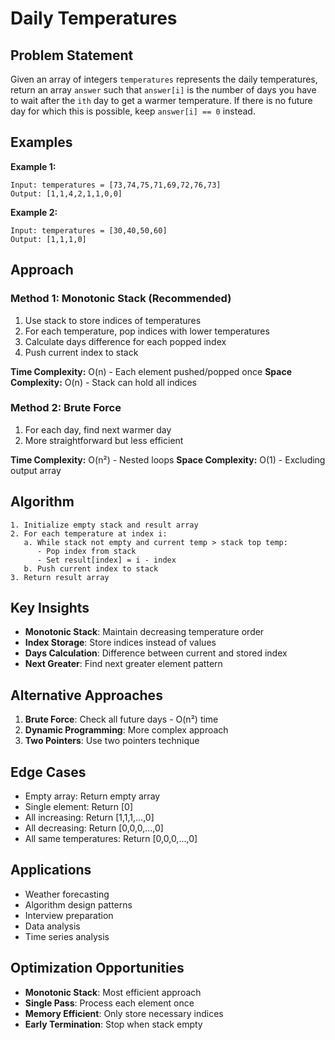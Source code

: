 # Daily Temperatures

## Problem Statement

Given an array of integers `temperatures` represents the daily temperatures, return an array `answer` such that `answer[i]` is the number of days you have to wait after the `ith` day to get a warmer temperature. If there is no future day for which this is possible, keep `answer[i] == 0` instead.

## Examples

**Example 1:**
```
Input: temperatures = [73,74,75,71,69,72,76,73]
Output: [1,1,4,2,1,1,0,0]
```

**Example 2:**
```
Input: temperatures = [30,40,50,60]
Output: [1,1,1,0]
```

## Approach

### Method 1: Monotonic Stack (Recommended)
1. Use stack to store indices of temperatures
2. For each temperature, pop indices with lower temperatures
3. Calculate days difference for each popped index
4. Push current index to stack

**Time Complexity:** O(n) - Each element pushed/popped once
**Space Complexity:** O(n) - Stack can hold all indices

### Method 2: Brute Force
1. For each day, find next warmer day
2. More straightforward but less efficient

**Time Complexity:** O(n²) - Nested loops
**Space Complexity:** O(1) - Excluding output array

## Algorithm

```
1. Initialize empty stack and result array
2. For each temperature at index i:
   a. While stack not empty and current temp > stack top temp:
      - Pop index from stack
      - Set result[index] = i - index
   b. Push current index to stack
3. Return result array
```

## Key Insights

- **Monotonic Stack**: Maintain decreasing temperature order
- **Index Storage**: Store indices instead of values
- **Days Calculation**: Difference between current and stored index
- **Next Greater**: Find next greater element pattern

## Alternative Approaches

1. **Brute Force**: Check all future days - O(n²) time
2. **Dynamic Programming**: More complex approach
3. **Two Pointers**: Use two pointers technique

## Edge Cases

- Empty array: Return empty array
- Single element: Return [0]
- All increasing: Return [1,1,1,...,0]
- All decreasing: Return [0,0,0,...,0]
- All same temperatures: Return [0,0,0,...,0]

## Applications

- Weather forecasting
- Algorithm design patterns
- Interview preparation
- Data analysis
- Time series analysis

## Optimization Opportunities

- **Monotonic Stack**: Most efficient approach
- **Single Pass**: Process each element once
- **Memory Efficient**: Only store necessary indices
- **Early Termination**: Stop when stack empty
